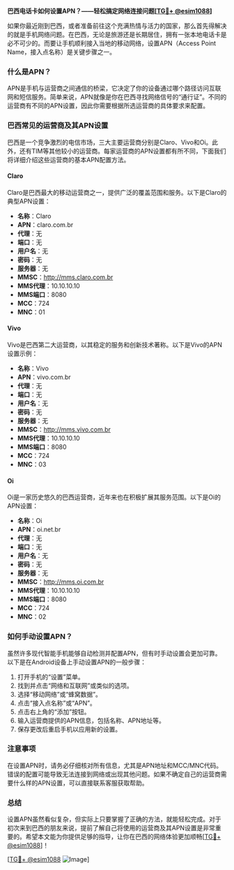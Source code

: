 **巴西电话卡如何设置APN？——轻松搞定网络连接问题[[TG💪+ @esim1088](https://t.me/s/esim1088)]**

如果你最近刚到巴西，或者准备前往这个充满热情与活力的国家，那么首先得解决的就是手机网络问题。在巴西，无论是旅游还是长期居住，拥有一张本地电话卡是必不可少的。而要让手机顺利接入当地的移动网络，设置APN（Access Point Name，接入点名称）是关键步骤之一。

### 什么是APN？

APN是手机与运营商之间通信的桥梁，它决定了你的设备通过哪个路径访问互联网和短信服务。简单来说，APN就像是你在巴西寻找网络信号的“通行证”。不同的运营商有不同的APN设置，因此你需要根据所选运营商的具体要求来配置。

### 巴西常见的运营商及其APN设置

巴西是一个竞争激烈的电信市场，三大主要运营商分别是Claro、Vivo和Oi。此外，还有TIM等其他较小的运营商。每家运营商的APN设置都有所不同，下面我们将详细介绍这些运营商的基本APN配置方法。

#### Claro

Claro是巴西最大的移动运营商之一，提供广泛的覆盖范围和服务。以下是Claro的典型APN设置：

- **名称**：Claro
- **APN**：claro.com.br
- **代理**：无
- **端口**：无
- **用户名**：无
- **密码**：无
- **服务器**：无
- **MMSC**：http://mms.claro.com.br
- **MMS代理**：10.10.10.10
- **MMS端口**：8080
- **MCC**：724
- **MNC**：01

#### Vivo

Vivo是巴西第二大运营商，以其稳定的服务和创新技术著称。以下是Vivo的APN设置示例：

- **名称**：Vivo
- **APN**：vivo.com.br
- **代理**：无
- **端口**：无
- **用户名**：无
- **密码**：无
- **服务器**：无
- **MMSC**：http://mms.vivo.com.br
- **MMS代理**：10.10.10.10
- **MMS端口**：8080
- **MCC**：724
- **MNC**：03

#### Oi

Oi是一家历史悠久的巴西运营商，近年来也在积极扩展其服务范围。以下是Oi的APN设置：

- **名称**：Oi
- **APN**：oi.net.br
- **代理**：无
- **端口**：无
- **用户名**：无
- **密码**：无
- **服务器**：无
- **MMSC**：http://mms.oi.com.br
- **MMS代理**：10.10.10.10
- **MMS端口**：8080
- **MCC**：724
- **MNC**：02

### 如何手动设置APN？

虽然许多现代智能手机能够自动检测并配置APN，但有时手动设置会更加可靠。以下是在Android设备上手动设置APN的一般步骤：

1. 打开手机的“设置”菜单。
2. 找到并点击“网络和互联网”或类似的选项。
3. 选择“移动网络”或“蜂窝数据”。
4. 点击“接入点名称”或“APN”。
5. 点击右上角的“添加”按钮。
6. 输入运营商提供的APN信息，包括名称、APN地址等。
7. 保存更改后重启手机以应用新的设置。

### 注意事项

在设置APN时，请务必仔细核对所有信息，尤其是APN地址和MCC/MNC代码。错误的配置可能导致无法连接到网络或出现其他问题。如果不确定自己的运营商需要什么样的APN设置，可以直接联系客服获取帮助。

### 总结

设置APN虽然看似复杂，但实际上只要掌握了正确的方法，就能轻松完成。对于初次来到巴西的朋友来说，提前了解自己将使用的运营商及其APN设置是非常重要的。希望本文能为你提供足够的指导，让你在巴西的网络体验更加顺畅[[TG💪+ @esim1088](https://t.me/s/esim1088)]！

[[TG💪+ @esim1088](https://t.me/s/esim1088) ![Image](https://i.postimg.cc/4NQfJmqS/Snipaste-2025-05-13-00-14-12.png)]